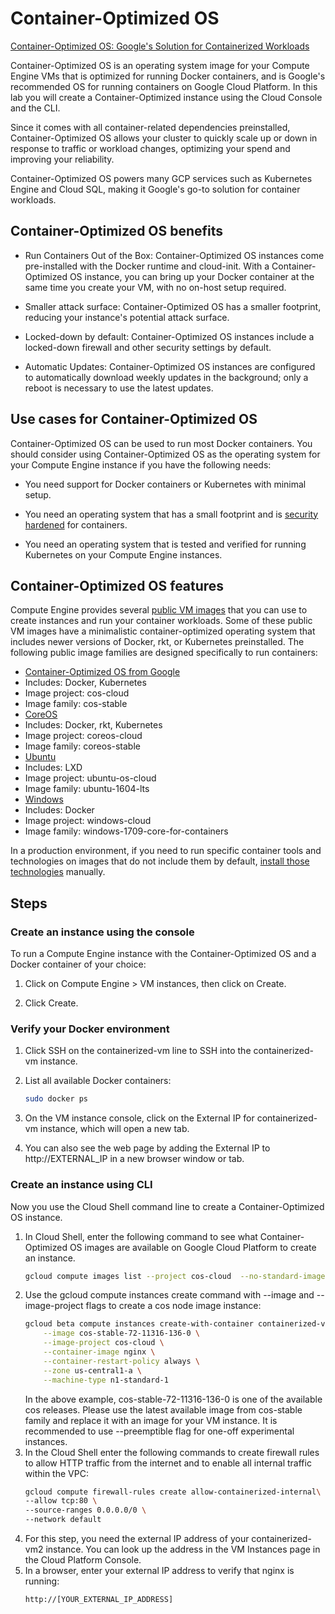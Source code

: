 # Container-Optimized OS

[Container-Optimized OS: Google's Solution for Containerized Workloads](https://youtu.be/79UP4L9vcSU)

Container-Optimized OS is an operating system image for your Compute Engine VMs that is optimized for running Docker containers, and is Google's recommended OS for running containers on Google Cloud Platform. In this lab you will create a Container-Optimized instance using the Cloud Console and the CLI.

Since it comes with all container-related dependencies preinstalled, Container-Optimized OS allows your cluster to quickly scale up or down in response to traffic or workload changes, optimizing your spend and improving your reliability.

Container-Optimized OS powers many GCP services such as Kubernetes Engine and Cloud SQL, making it Google's go-to solution for container workloads.

## Container-Optimized OS benefits
* Run Containers Out of the Box: Container-Optimized OS instances come pre-installed with the Docker runtime and cloud-init. With a Container-Optimized OS instance, you can bring up your Docker container at the same time you create your VM, with no on-host setup required.

* Smaller attack surface: Container-Optimized OS has a smaller footprint, reducing your instance's potential attack surface.

* Locked-down by default: Container-Optimized OS instances include a locked-down firewall and other security settings by default.

* Automatic Updates: Container-Optimized OS instances are configured to automatically download weekly updates in the background; only a reboot is necessary to use the latest updates.

## Use cases for Container-Optimized OS
Container-Optimized OS can be used to run most Docker containers. You should consider using Container-Optimized OS as the operating system for your Compute Engine instance if you have the following needs:

* You need support for Docker containers or Kubernetes with minimal setup.

* You need an operating system that has a small footprint and is [security hardened](https://cloud.google.com/container-optimized-os/docs/concepts/security) for containers.

* You need an operating system that is tested and verified for running Kubernetes on your Compute Engine instances.

## Container-Optimized OS features
Compute Engine provides several [public VM images](https://cloud.google.com/compute/docs/images#os-compute-support) that you can use to create instances and run your container workloads. Some of these public VM images have a minimalistic container-optimized operating system that includes newer versions of Docker, rkt, or Kubernetes preinstalled. The following public image families are designed specifically to run containers:

* [Container-Optimized OS from Google](https://cloud.google.com/container-optimized-os/docs/)
* Includes: Docker, Kubernetes
* Image project: cos-cloud
* Image family: cos-stable
* [CoreOS](https://coreos.com/)
* Includes: Docker, rkt, Kubernetes
* Image project: coreos-cloud
* Image family: coreos-stable
* [Ubuntu](https://www.ubuntu.com/)
* Includes: LXD
* Image project: ubuntu-os-cloud
* Image family: ubuntu-1604-lts
* [Windows](https://www.microsoft.com/)
* Includes: Docker
* Image project: windows-cloud
* Image family: windows-1709-core-for-containers
  
In a production environment, if you need to run specific container tools and technologies on images that do not include them by default, [install those technologies](https://cloud.google.com/compute/docs/containers/#installing) manually.

## Steps

### Create an instance using the console
To run a Compute Engine instance with the Container-Optimized OS and a Docker container of your choice:

1. Click on Compute Engine > VM instances, then click on Create.

2. Click Create.


### Verify your Docker environment
1. Click SSH on the containerized-vm line to SSH into the containerized-vm instance.

2. List all available Docker containers:
    ```sh
    sudo docker ps
    ```
3. On the VM instance console, click on the External IP for containerized-vm instance, which will open a new tab. 

4. You can also see the web page by adding the External IP to http://EXTERNAL_IP in a new browser window or tab.

### Create an instance using CLI
Now you use the Cloud Shell command line to create a Container-Optimized OS instance.

1. In Cloud Shell, enter the following command to see what Container-Optimized OS images are available on Google Cloud Platform to create an instance.
    ```sh
    gcloud compute images list --project cos-cloud  --no-standard-images
    ```
2. Use the gcloud compute instances create command with --image and --image-project flags to create a cos node image instance:
    ```sh
    gcloud beta compute instances create-with-container containerized-vm2 \
        --image cos-stable-72-11316-136-0 \
        --image-project cos-cloud \
        --container-image nginx \
        --container-restart-policy always \
        --zone us-central1-a \
        --machine-type n1-standard-1
    ```
    In the above example, cos-stable-72-11316-136-0 is one of the available cos releases. Please use the latest available image from cos-stable family and replace it with an image for your VM instance. It is recommended to use --preemptible flag for one-off experimental instances.
3. In the Cloud Shell enter the following commands to create firewall rules to allow HTTP traffic from the internet and to enable all internal traffic within the VPC:
    ```sh
    gcloud compute firewall-rules create allow-containerized-internal\
    --allow tcp:80 \
    --source-ranges 0.0.0.0/0 \
    --network default
    ```
4. For this step, you need the external IP address of your containerized-vm2 instance. You can look up the address in the VM Instances page in the Cloud Platform Console.
5. 
    In a browser, enter your external IP address to verify that nginx is running:
    ```url
    http://[YOUR_EXTERNAL_IP_ADDRESS]
    ```
